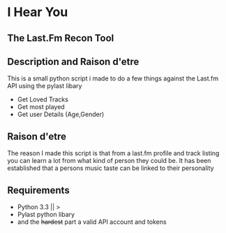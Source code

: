 I Hear You
===========

The Last.Fm Recon Tool
---------------------

Description and Raison d'etre
-----------------------------

This is a small python script i made to do a few things against the Last.fm API using the pylast libary

* Get Loved Tracks
* Get most played
* Get user Details (Age,Gender)

Raison d'etre
-------------

The reason I made this script is that from a last.fm profile and track listing you can learn a lot from what kind of person they could be. 
It has been established that a persons music taste can be linked to their personality


Requirements
-------------

* Python 3.3 || >
* Pylast python libary
* and the <strike>hardest</strike> part a valid API account and tokens
